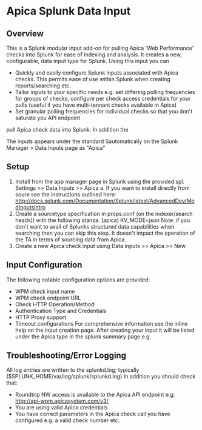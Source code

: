 # Apica Splunk Data Input
## Overview

This is a Splunk modular input add-on for pulling Apica 'Web Performance' checks into Splunk for ease of indexing and analysis.
It creates a new, configurable, data input type for Splunk.
Using this input you can
* Quickly and easily configure Splunk inputs associated with Apica checks. This permits ease of use within Splunk when creating reports/searching etc.
* Tailor inputs to your specific needs e.g. set differing polling frequencies for groups of checks, configure per check access credentials for your pulls (useful if you have multi-tennant checks available in Apica)
* Set granular polling frequencies for individual checks so that you don't saturate you API endpoint


pull Apica check data into Splunk. In addition the


The inputs appears under the standard Sautomatically on the Splunk Manager > Data Inputs page as "Apica"


## Setup

1.	Install from the app manager page in Splunk using the provided spl. Settings >> Data Inputs >> Apica
a.	If you want to install directly from soure see the instructions outlined here:   http://docs.splunk.com/Documentation/Splunk/latest/AdvancedDev/ModInputsIntro
2.	Create a sourcetype specification in props.conf (on the indexer/search heads)) with the following stanza.
    [apica]
    KV_MODE=json
   	Note: if you don't want to avail of Splunks structured data capabilities when searching then you can skip this step. It doesn't impact the operation of the TA in terms of sourcing data from Apica.
3.	Create a new Apica check input using Data inputs >> Apica >> New

## Input Configuration
The following notable configuration options are provided:
* WPM check input name
* WPM check endpoint URL
* Check HTTP Operation/Method
* Authentication Type  and Credentials
* HTTP Proxy support
* Timeout configurations
For comprehensive information see the inline help on the input creation page.
After creating your input it will be listed under the Apica type in the splunk summary page e.g.

## Troubleshooting/Error Logging
All log entries are written to the splunkd.log; typically ($SPLUNK_HOME/var/log/splunk/splunkd.log)
In addition you should check that:
* Roundtrip NW access is available to the Apica API endpoint e.g. http://api-wpm.apicasystem.com/v3/
* You are using valid Apica credentials
* You have correct parameters in the Apica check call you have configured e.g. a valid check number etc.

